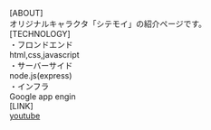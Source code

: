 [ABOUT]  
オリジナルキャラクタ「シテモイ」の紹介ページです。  
[TECHNOLOGY]  
・フロンドエンド  
html,css,javascript  
・サーバーサイド  
node.js(express)  
・インフラ  
Google app engin  
[LINK]  
[youtube](https://youtube.com/channel/UCN75Xrcdj9oSJqdGc_UCb2w)
